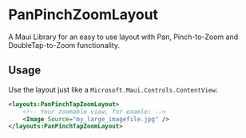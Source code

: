 ﻿# PanPinchZoomLayout

A Maui Library for an easy to use layout with Pan, Pinch-to-Zoom and DoubleTap-to-Zoom functionality.

## Usage
Use the layout just like a `Microsoft.Maui.Controls.ContentView`:

```xml
<layouts:PanPinchTapZoomLayout>
    <!-- Your zoomable view, for examle: -->
    <Image Source="my_large_imagefile.jpg" />
</layouts:PanPinchTapZoomLayout>
```